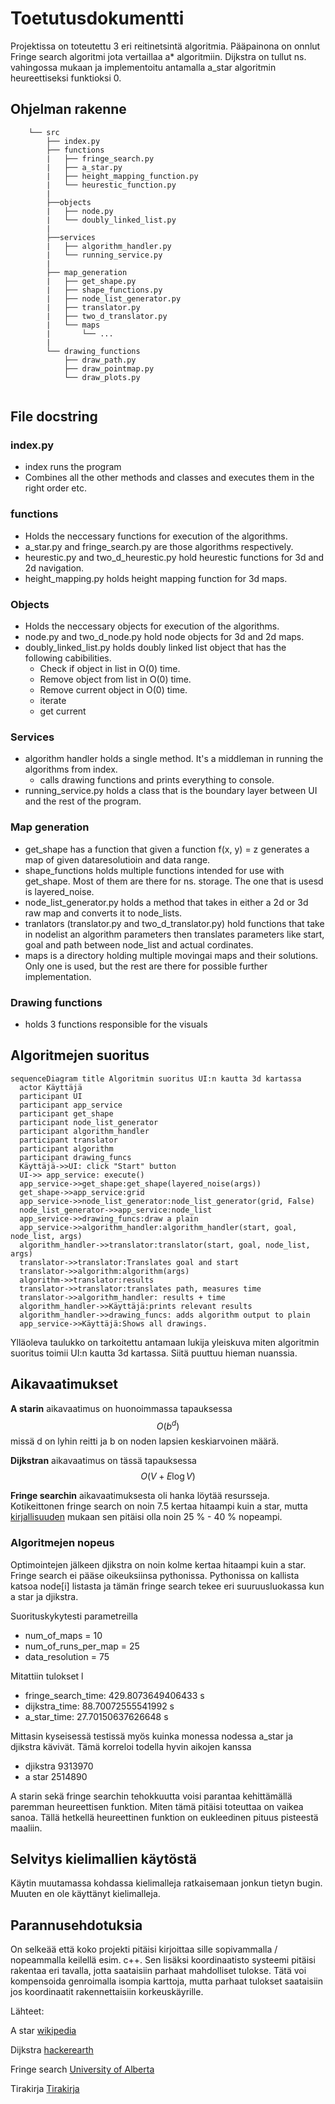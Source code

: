 # Toetutusdokumentti

Projektissa on toteutettu 3 eri reitinetsintä algoritmia. Pääpainona on onnlut Fringe search algoritmi jota vertaillaa a* algoritmiin. Dijkstra on tullut ns. vahingossa mukaan ja implementoitu antamalla a_star algoritmin heureettiseksi funktioksi 0.

## Ohjelman rakenne

```text
    └── src                    
        ├── index.py
        ├── functions
        |   ├── fringe_search.py
        |   ├── a_star.py
        |   ├── height_mapping_function.py
        |   └── heurestic_function.py
        |
        ├──objects
        |   ├── node.py
        |   └── doubly_linked_list.py
        |
        ├──services
        |   ├── algorithm_handler.py
        |   └── running_service.py
        |
        ├── map_generation
        |   ├── get_shape.py
        |   ├── shape_functions.py
        |   ├── node_list_generator.py
        |   ├── translator.py
        |   ├── two_d_translator.py
        |   └── maps
        |       └── ...
        |   
        └── drawing_functions
            ├── draw_path.py
            ├── draw_pointmap.py
            └── draw_plots.py
            

```

## File docstring

### index.py

- index runs the program
- Combines all the other methods and classes and executes them in the right order etc.

### functions

- Holds the neccessary functions for execution of the algorithms.
- a_star.py and fringe_search.py are those algorithms respectively.
- heurestic.py and two_d_heurestic.py hold heurestic functions for 3d and 2d navigation.
- height_mapping.py holds height mapping function for 3d maps.

### Objects

- Holds the neccessary objects for execution of the algorithms.
- node.py and two_d_node.py hold node objects for 3d and 2d maps.
- doubly_linked_list.py holds doubly linked list object that has the following cabibilities.
  * Check if object in list in O(0) time.
  * Remove object from list in O(0) time.
  * Remove current object in O(0) time.
  * iterate 
  * get current

### Services

- algorithm handler holds a single method. It's a middleman in running the algorithms from index.
  - calls drawing functions and prints everything to console.
- running_service.py holds a class that is the boundary layer between UI and the rest of the program.

### Map generation

- get_shape has a function that given a function f(x, y) = z generates a map of given dataresolutioin and data range.
- shape_functions holds multiple functions intended for use with get_shape. Most of them are there for ns. storage. The one that is usesd is layered_noise.
- node_list_generator.py holds a method that takes in either a 2d or 3d raw map and converts it to node_lists. 
- tranlators (translator.py and two_d_translator.py) hold functions that take in nodelist an algorithm parameters then translates parameters like start, goal and path between node_list and actual cordinates.
- maps is a directory holding multiple movingai maps and their solutions. Only one is used, but the rest are there for possible further implementation.

### Drawing functions

  - holds 3 functions responsible for the visuals

## Algoritmejen suoritus

```mermaid
sequenceDiagram title Algoritmin suoritus UI:n kautta 3d kartassa
  actor Käyttäjä
  participant UI
  participant app_service
  participant get_shape
  participant node_list_generator
  participant algorithm_handler
  participant translator
  participant algorithm
  participant drawing_funcs
  Käyttäjä->>UI: click "Start" button
  UI->> app_service: execute()
  app_service->>get_shape:get_shape(layered_noise(args))
  get_shape->>app_service:grid
  app_service->>node_list_generator:node_list_generator(grid, False)
  node_list_generator->>app_service:node_list
  app_service->>drawing_funcs:draw a plain
  app_service->>algorithm_handler:algorithm_handler(start, goal, node_list, args)
  algorithm_handler->>translator:translator(start, goal, node_list, args)
  translator->>translator:Translates goal and start
  translator->>algorithm:algorithm(args)
  algorithm->>translator:results
  translator->>translator:translates path, measures time
  translator->>algorithm_handler: results + time
  algorithm_handler->>Käyttäjä:prints relevant results
  algorithm_handler->>drawing_funcs: adds algorithm output to plain
  app_service->>Käyttäjä:Shows all drawings.

```

Ylläoleva taulukko on tarkoitettu antamaan lukija yleiskuva miten algoritmin suoritus toimii UI:n kautta 3d kartassa. Siitä puuttuu  hieman  nuanssia.

## Aikavaatimukset

**A starin** aikavaatimus on huonoimmassa tapauksessa $$O\left(b^d\right)$$ missä d on lyhin reitti ja b on noden lapsien keskiarvoinen määrä.

**Dijkstran** aikavaatimus on tässä tapauksessa 
$$O\left(V+E\log V\right)$$

**Fringe searchin** aikavaatimuksesta oli hanka löytää resursseja. Kotikeittonen fringe search on noin 7.5 kertaa hitaampi kuin a star, mutta [kirjallisuuden](https://webdocs.cs.ualberta.ca/~holte/Publications/fringe.pdf) mukaan sen pitäisi olla noin 25 % - 40 % nopeampi.

### Algoritmejen nopeus

Optimointejen jälkeen djikstra on noin kolme kertaa hitaampi kuin a star. Fringe search ei pääse oikeuksiinsa pythonissa. Pythonissa on kallista katsoa node[i] listasta ja tämän fringe search tekee eri suuruusluokassa kun a star ja djikstra.

Suorituskykytesti parametreilla
- num_of_maps = 10
- num_of_runs_per_map = 25
- data_resolution = 75

Mitattiin tulokset l
- fringe_search_time: 429.8073649406433 s
- dijkstra_time: 88.70072555541992 s
- a_star_time: 27.70150637626648 s

Mittasin kyseisessä testissä myös kuinka monessa nodessa a_star ja djikstra kävivät. Tämä korreloi todella hyvin aikojen kanssa
- djikstra 9313970
- a star 2514890

A starin sekä fringe searchin tehokkuutta voisi parantaa kehittämällä paremman heureettisen funktion. Miten tämä pitäisi toteuttaa on vaikea sanoa. Tällä hetkellä heureettinen funktion on eukleedinen pituus pisteestä maaliin.

## Selvitys kielimallien käytöstä

Käytin muutamassa kohdassa kielimalleja ratkaisemaan jonkun tietyn bugin. Muuten en ole käyttänyt kielimalleja.

## Parannusehdotuksia

On selkeää että koko projekti pitäisi kirjoittaa sille sopivammalla / nopeammalla keilellä esim. c++. Sen lisäksi koordinaatisto systeemi pitäisi rakentaa eri tavalla, jotta saataisiin parhaat mahdolliset tulokse. Tätä voi kompensoida genroimalla isompia karttoja, mutta parhaat tulokset saataisiin jos koordinaatit rakennettaisiin korkeuskäyrille. 

Lähteet:

A star [wikipedia](https://en.wikipedia.org/wiki/A*_search_algorithm)

Dijkstra [hackerearth](https://www.hackerearth.com/practice/algorithms/graphs/shortest-path-algorithms/tutorial/#:~:text=Time%20Complexity%20of%20Dijkstra's%20Algorithm,E%20l%20o%20g%20V%20)

Fringe search [University of Alberta](https://webdocs.cs.ualberta.ca/~holte/Publications/fringe.pdf)

Tirakirja [Tirakirja](https://github.com/hy-tira/tirakirja/raw/master/tirakirja.pdf)